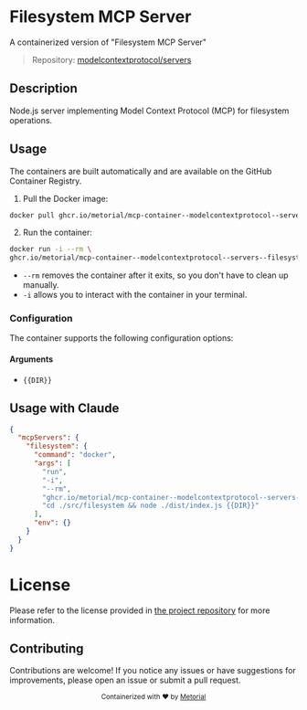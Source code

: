
# Filesystem MCP Server

A containerized version of "Filesystem MCP Server"

> Repository: [modelcontextprotocol/servers](https://github.com/modelcontextprotocol/servers)

## Description

Node.js server implementing Model Context Protocol (MCP) for filesystem operations.


## Usage

The containers are built automatically and are available on the GitHub Container Registry.

1. Pull the Docker image:

```bash
docker pull ghcr.io/metorial/mcp-container--modelcontextprotocol--servers--filesystem
```

2. Run the container:

```bash
docker run -i --rm \ 
ghcr.io/metorial/mcp-container--modelcontextprotocol--servers--filesystem {{DIR}} "cd ./src/filesystem && node ./dist/index.js {{DIR}}"
```

- `--rm` removes the container after it exits, so you don't have to clean up manually.
- `-i` allows you to interact with the container in your terminal.



### Configuration

The container supports the following configuration options:


#### Arguments

- `{{DIR}}`






## Usage with Claude

```json
{
  "mcpServers": {
    "filesystem": {
      "command": "docker",
      "args": [
        "run",
        "-i",
        "--rm",
        "ghcr.io/metorial/mcp-container--modelcontextprotocol--servers--filesystem",
        "cd ./src/filesystem && node ./dist/index.js {{DIR}}"
      ],
      "env": {}
    }
  }
}
```

# License

Please refer to the license provided in [the project repository](https://github.com/modelcontextprotocol/servers) for more information.

## Contributing

Contributions are welcome! If you notice any issues or have suggestions for improvements, please open an issue or submit a pull request.

<div align="center">
  <sub>Containerized with ❤️ by <a href="https://metorial.com">Metorial</a></sub>
</div>
  